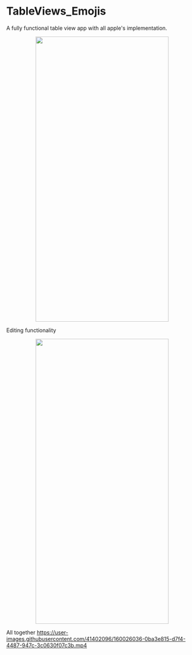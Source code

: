 # TableViews_Emojis
A fully functional table view app with all apple's implementation.

<p align="center">
<img src="https://user-images.githubusercontent.com/41402096/160023503-f57fbe85-4ec7-4471-9d96-b300da528ced.png" width="350" height="750" />

Editing functionality
  
<p align="center">
<img src="https://user-images.githubusercontent.com/41402096/160024463-342de31a-f8a4-443f-bcbf-6f678ac953ad.png" width="350" height="750" />

All together
https://user-images.githubusercontent.com/41402096/160026036-0ba3e815-d7f4-4487-947c-3c0630f07c3b.mp4
